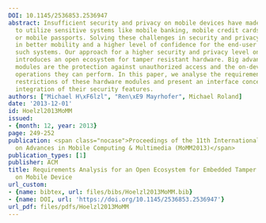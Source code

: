 ```yaml
---
DOI: 10.1145/2536853.2536947
abstract: Insufficient security and privacy on mobile devices have made it difficult
  to utilize sensitive systems like mobile banking, mobile credit cards, mobile ticketing
  or mobile passports. Solving these challenges in security and privacy, could result
  in better mobility and a higher level of confidence for the end-user services in
  such systems. Our approach for a higher security and privacy level on mobile devices
  introduces an open ecosystem for tamper resistant hardware. Big advantages of these
  modules are the protection against unauthorized access and the on-device cryptographic
  operations they can perform. In this paper, we analyse the requirements and performance
  restrictions of these hardware modules and present an interface concept for a tight
  integration of their security features.
authors: ["Michael H\xF6lzl", "Ren\xE9 Mayrhofer", Michael Roland]
date: '2013-12-01'
id: Hoelzl2013MoMM
issued:
- {month: 12, year: 2013}
page: 249-252
publication: <span class="nocase">Proceedings of the 11th International Conference
  on Advances in Mobile Computing & Multimedia (MoMM2013)</span>
publication_types: [1]
publisher: ACM
title: Requirements Analysis for an Open Ecosystem for Embedded Tamper Resistant Hardware
  on Mobile Device
url_custom:
- {name: bibtex, url: files/bibs/Hoelzl2013MoMM.bib}
- {name: DOI, url: 'https://doi.org/10.1145/2536853.2536947'}
url_pdf: files/pdfs/Hoelzl2013MoMM
---
```

